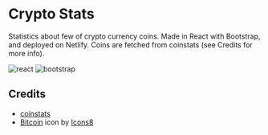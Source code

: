 # Crypto Stats

Statistics about few of crypto currency coins. Made in React with Bootstrap, and deployed on Netlify. Coins are fetched from coinstats (see Credits for more info).

<!-- ## [Check it out!](https://currency-rates-sam.netlify.app/) -->

![react](https://img.icons8.com/office/30/000000/react.png)
![bootstrap](https://img.icons8.com/external-tal-revivo-color-tal-revivo/30/000000/external-bootstrap-a-free-and-open-source-css-framework-logo-color-tal-revivo.png)

## Credits

- [coinstats](https://coinstats.app/)
- <a target="_blank" href="https://icons8.com/icon/8RtSwkIYGqgR/bitcoin">Bitcoin</a> icon by <a target="_blank" href="https://icons8.com">Icons8</a>


